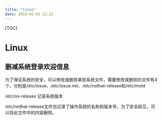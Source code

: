 ```yaml
---
title: "linux"
date: 2019-02-03 22:21
---
```



[TOC]



# Linux 



## 删减系统登录欢迎信息

为了保证系统的安全，可以修改或删除某些系统文件，需要修改或删除的文件有4个，分别是/etc/issue、/etc/issue.net、/etc/redhat-release和/etc/motd



/etc/os-release 记录系统版本



/etc/redhat-release文件也记录了操作系统的名称和版本号，为了安全起见，可以将此文件中的内容删除。